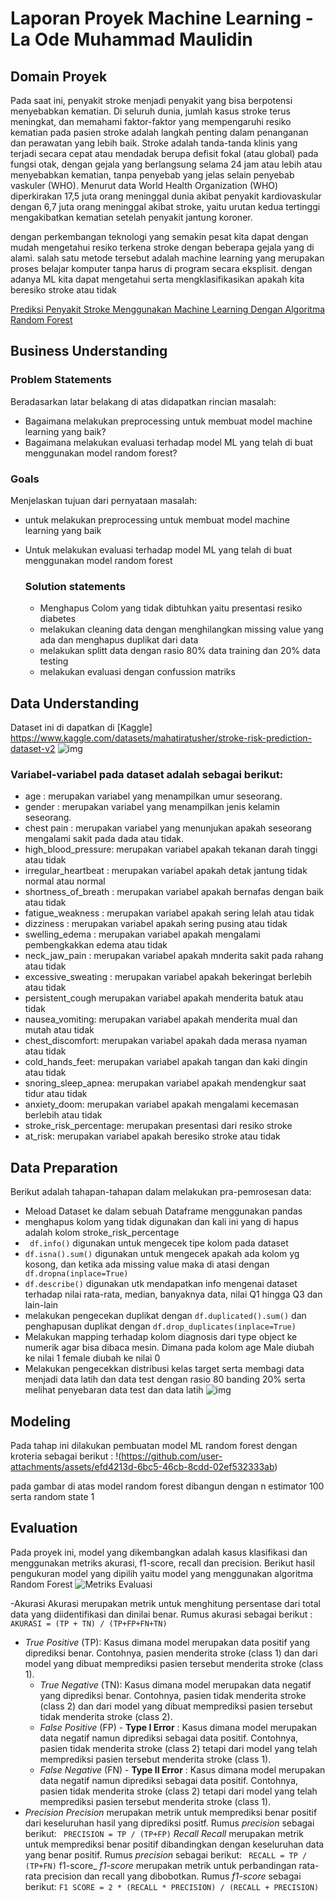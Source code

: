 # Laporan Proyek Machine Learning - La Ode Muhammad Maulidin

## Domain Proyek

Pada saat ini, penyakit stroke menjadi penyakit yang bisa berpotensi menyebabkan kematian. Di seluruh dunia, jumlah kasus stroke terus meningkat, dan memahami faktor-faktor yang mempengaruhi resiko kematian pada pasien stroke adalah langkah penting dalam penanganan dan perawatan yang lebih baik. Stroke adalah tanda-tanda klinis yang terjadi secara cepat atau mendadak berupa defisit fokal (atau global) pada fungsi otak, dengan gejala yang berlangsung selama 24 jam atau lebih atau menyebabkan kematian, tanpa penyebab yang jelas selain penyebab vaskuler (WHO). Menurut data World Health Organization (WHO) diperkirakan 17,5 juta orang meninggal dunia akibat penyakit kardiovaskular dengan 6,7 juta orang meninggal akibat stroke, yaitu urutan kedua tertinggi mengakibatkan kematian setelah penyakit jantung koroner. 

dengan perkembangan teknologi yang semakin pesat kita dapat dengan mudah mengetahui resiko terkena stroke dengan beberapa gejala yang di alami. salah satu metode tersebut adalah machine learning yang merupakan proses belajar komputer tanpa harus di program secara eksplisit. dengan adanya ML kita dapat mengetahui serta mengklasifikasikan apakah kita beresiko stroke atau tidak
  
[Prediksi Penyakit Stroke Menggunakan Machine Learning Dengan Algoritma Random Forest](https://e-jurnal.pnl.ac.id/infomedia/article/view/5199 ) 

## Business Understanding


### Problem Statements

Beradasarkan latar belakang di atas didapatkan rincian masalah:
- Bagaimana melakukan preprocessing untuk membuat model machine learning yang baik?
- Bagaimana melakukan evaluasi terhadap model ML yang telah di buat menggunakan model random forest?

### Goals

Menjelaskan tujuan dari pernyataan masalah:
- untuk melakukan preprocessing untuk membuat model machine learning yang baik
- Untuk melakukan evaluasi terhadap model ML yang telah di buat menggunakan model random forest


    ### Solution statements
    - Menghapus Colom yang tidak dibtuhkan yaitu presentasi resiko diabetes
    - melakukan cleaning data dengan menghilangkan missing value yang ada dan menghapus duplikat dari data
    - melakukan splitt data dengan rasio 80% data training dan 20% data testing 
    - melakukan evaluasi dengan confussion matriks

## Data Understanding

 Dataset ini di dapatkan di [Kaggle] https://www.kaggle.com/datasets/mahatiratusher/stroke-risk-prediction-dataset-v2 
 ![img](https://github.com/user-attachments/assets/5dbead7e-47c9-4ada-8bac-b4bd7c69aa5d)
### Variabel-variabel pada dataset adalah sebagai berikut:
- age : merupakan variabel yang menampilkan umur seseorang.
- gender : merupakan variabel yang menampilkan jenis kelamin seseorang.
- chest pain : merupakan variabel yang menunjukan apakah seseorang mengalami sakit pada dada atau tidak.
- high_blood_pressure:  merupakan variabel apakah tekanan darah tinggi atau tidak
- irregular_heartbeat : merupakan variabel apakah detak jantung tidak normal atau normal
- shortness_of_breath : merupakan variabel apakah bernafas dengan baik atau tidak
- fatigue_weakness    : merupakan variabel apakah sering lelah atau tidak
- dizziness : merupakan variabel apakah sering pusing atau tidak
- swelling_edema : merupakan variabel apakah mengalami pembengkakkan edema atau tidak
- neck_jaw_pain : merupakan variabel apakah mnderita sakit pada rahang atau tidak
- excessive_sweating : merupakan variabel apakah bekeringat berlebih atau tidak
- persistent_cough merupakan variabel apakah menderita batuk atau tidak
- nausea_vomiting: merupakan variabel apakah menderita mual dan mutah atau tidak
- chest_discomfort: merupakan variabel apakah dada merasa nyaman atau tidak
- cold_hands_feet: merupakan variabel apakah tangan dan kaki dingin atau tidak
- snoring_sleep_apnea: merupakan variabel apakah mendengkur saat tidur atau tidak
- anxiety_doom: merupakan variabel apakah mengalami kecemasan berlebih atau tidak
- stroke_risk_percentage: merupakan presentasi dari resiko stroke
- at_risk: merupakan variabel apakah beresiko stroke atau tidak

## Data Preparation
Berikut adalah tahapan-tahapan dalam melakukan pra-pemrosesan data:
- Meload Dataset ke dalam sebuah Dataframe menggunakan pandas
- menghapus kolom yang tidak digunakan dan kali ini yang di hapus adalah kolom stroke_risk_percentage
- ``` df.info()``` digunakan untuk mengecek tipe kolom pada dataset
- ```df.isna().sum()``` digunakan untuk mengecek apakah ada kolom yg kosong, dan ketika ada missing value maka di atasi dengan   ``` df.dropna(inplace=True)``` 
- ```df.describe()``` digunakan utk mendapatkan info mengenai dataset terhadap nilai rata-rata, median, banyaknya data, nilai Q1 hingga Q3 dan lain-lain
- melakukan pengecekan duplikat dengan ```df.duplicated().sum()``` dan penghapusan duplikat dengan ```df.drop_duplicates(inplace=True)```
- Melakukan mapping terhadap kolom diagnosis dari type object ke numerik agar bisa dibaca mesin. Dimana pada kolom age Male  diubah ke nilai 1 female diubah ke nilai 0
- Melakukan pengecekkan distribusi kelas target serta membagi data menjadi data latih dan data test dengan rasio 80 banding 20% serta melihat penyebaran data test dan data latih
![img](https://github.com/user-attachments/assets/27d65e3c-ead1-4371-a470-ce28dcbead0a)

## Modeling
Pada tahap ini dilakukan pembuatan model ML random forest dengan kroteria sebagai berikut : 
!(https://github.com/user-attachments/assets/efd4213d-6bc5-46cb-8cdd-02ef532333ab)

pada gambar di atas model random forest dibangun dengan n estimator 100 serta random state 1


## Evaluation
Pada proyek ini, model yang dikembangkan adalah kasus klasifikasi dan menggunakan metriks akurasi, f1-score, recall dan precision. Berikut hasil pengukuran model yang dipilih yaitu model yang menggunakan algoritma Random Forest
![Metriks Evaluasi](https://github.com/user-attachments/assets/60211e3c-9ab6-48f8-9592-0d10bf9cf8c0)

-Akurasi Akurasi merupakan metrik untuk menghitung persentase dari total data yang diidentifikasi dan dinilai benar. Rumus akurasi sebagai berikut : ``` AKURASI = (TP + TN) / (TP+FP+FN+TN)```
* _True Positive_ (TP):
    Kasus dimana model merupakan data positif yang diprediksi benar. Contohnya, pasien menderita stroke (class 1) dan dari model yang dibuat memprediksi pasien tersebut menderita stroke (class 1).
    * _True Negative_ (TN):
    Kasus dimana model merupakan data negatif yang diprediksi benar. Contohnya, pasien tidak menderita stroke (class 2) dan dari model yang dibuat memprediksi pasien tersebut tidak menderita stroke (class 2).
    * _False Positive_ (FP) - **Type I Error** :
    Kasus dimana model merupakan data negatif namun diprediksi sebagai data positif. Contohnya, pasien tidak menderita stroke (class 2) tetapi dari model yang telah memprediksi pasien tersebut menderita stroke (class 1).
    * _False Negative_ (FN) - **Type II Error** :
    Kasus dimana model merupakan data negatif namun diprediksi sebagai data positif. Contohnya, pasien tidak menderita stroke (class 2) tetapi dari model yang telah memprediksi pasien tersebut menderita stroke (class 1).
* _Precision_
    _Precision_ merupakan metrik untuk memprediksi benar positif dari keseluruhan hasil yang diprediksi positf. Rumus _precision_ sebagai berikut: ``` PRECISION = TP / (TP+FP)```
  _Recall_
    _Recall_ merupakan metrik untuk memprediksi benar positif dibandingkan dengan keseluruhan data yang benar positif. Rumus _precision_ sebagai berikut: ``` RECALL = TP / (TP+FN)```
  f1-score_
    _f1-score_ merupakan metrik untuk perbandingan rata-rata precision dan recall yang dibobotkan. Rumus _f1-score_ sebagai berikut: ``` F1 SCORE = 2 * (RECALL * PRECISION) / (RECALL + PRECISION) ```


